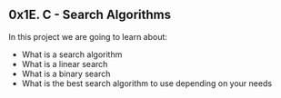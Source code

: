 
## 0x1E. C - Search Algorithms

In this project we are going to learn about: 

-   What is a search algorithm
-   What is a linear search
-   What is a binary search
-   What is the best search algorithm to use depending on your needs
